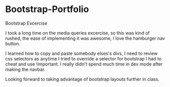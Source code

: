 # Bootstrap-Portfolio
Bootstrap Excercise

I took a long time on the media queries excercise, so this was kind of rushed, the ease of implementing it was awesome, I love the hamburger nav button.

I learned how to copy and paste somebody elses's divs, I need to review css selectors as anytime I tried to override a selector for bootstrap I had to cheat and use !important.  I really didn't spend much time in dev mode after making the navbar.

Looking forward to taking advantage of bootstrap layouts further in class.
